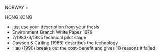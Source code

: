 NORWAY
+ 



HONG KONG
+ just use your description from your thesis
+ Environment Branch White Paper 1979
+ 7/1983-3/1985 technical pilot stage 
+ Dawson & Catling (1986) describes the technology
+ Hau (1990) breaks out the cost-benefit and gives 10 reasons it failed